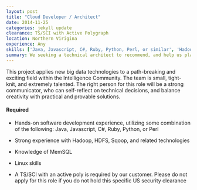 ```yaml
---
layout: post
title: "Cloud Developer / Architect"
date: 2014-11-25
categories: jekyll update
clearance: TS/SCI with Active Polygraph
location: Northern Virigina
experience: Any
skills: ['Java, Javascript, C#, Ruby, Python, Perl, or similar', 'Hadoop', 'HDFS', 'HDFS', 'Sqoop', 'MemSQL', 'Linux']
summary: We seeking a technical architect to recommend, and help us plan, architectural updates for our customer’s technology. The ideal candidate for this role is an architect who is hands-on and likes to code - an engineer who will enjoy assisting with the development of proof of concepts.
---
```


This project applies new big data technologies to a path-breaking and exciting field within the Intelligence Community. The team is small, tight-knit, and extremely talented. The right person for this role will be a strong communicator, who can self-reflect on technical decisions, and balance creativity with practical and provable solutions.

#### Required

* Hands-on software development experience, utilizing some combination of the following: Java, Javascript, C#, Ruby, Python, or Perl

* Strong experience with Hadoop, HDFS, Sqoop, and related technologies

* Knowledge of MemSQL

* Linux skills

* A TS/SCI with an active poly is required by our customer. Please do not apply for this role if you do not hold this specific US security clearance